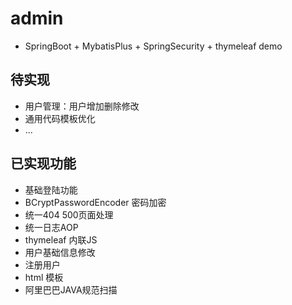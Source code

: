 # admin

- SpringBoot + MybatisPlus + SpringSecurity + thymeleaf demo

## 待实现

- 用户管理：用户增加删除修改
- 通用代码模板优化
- ...

## 已实现功能

- 基础登陆功能
- BCryptPasswordEncoder 密码加密
- 统一404 500页面处理
- 统一日志AOP
- thymeleaf 内联JS
- 用户基础信息修改
- 注册用户
- html 模板
- 阿里巴巴JAVA规范扫描